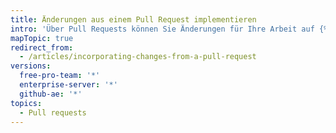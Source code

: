 ```yaml
---
title: Änderungen aus einem Pull Request implementieren
intro: 'Über Pull Requests können Sie Änderungen für Ihre Arbeit auf {% data variables.product.product_name %} vorschlagen. Erfahre, wie Du Pull Requests erstellst, verwaltest und zusammenführst.'
mapTopic: true
redirect_from:
  - /articles/incorporating-changes-from-a-pull-request
versions:
  free-pro-team: '*'
  enterprise-server: '*'
  github-ae: '*'
topics:
  - Pull requests
---
```


